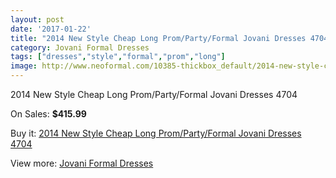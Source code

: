 ```yaml
---
layout: post
date: '2017-01-22'
title: "2014 New Style Cheap Long Prom/Party/Formal Jovani Dresses 4704"
category: Jovani Formal Dresses
tags: ["dresses","style","formal","prom","long"]
image: http://www.neoformal.com/10385-thickbox_default/2014-new-style-cheap-long-prom-party-formal-jovani-dresses-4704.jpg
---
```

2014 New Style Cheap Long Prom/Party/Formal Jovani Dresses 4704

On Sales: **$415.99**
<a href="https://www.neoformal.com/en/jovani-formal-dresses-2014/3606-2014-new-style-cheap-long-prom-party-formal-jovani-dresses-4704.html"><amp-img layout="responsive" width="600" height="600" src="//www.neoformal.com/10385-thickbox_default/2014-new-style-cheap-long-prom-party-formal-jovani-dresses-4704.jpg" alt="2014 New Style Cheap Long Prom/Party/Formal Jovani Dresses 4704 0" /></a>

Buy it: [2014 New Style Cheap Long Prom/Party/Formal Jovani Dresses 4704](https://www.neoformal.com/en/jovani-formal-dresses-2014/3606-2014-new-style-cheap-long-prom-party-formal-jovani-dresses-4704.html "2014 New Style Cheap Long Prom/Party/Formal Jovani Dresses 4704")

View more: [Jovani Formal Dresses](https://www.neoformal.com/en/49-jovani-formal-dresses-2014 "Jovani Formal Dresses")
